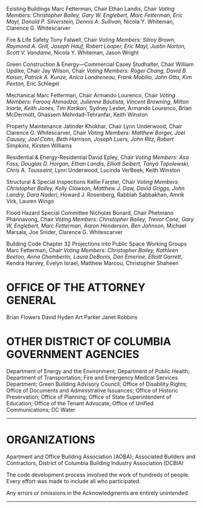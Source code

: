Existing Buildings
Marc Fetterman, Chair
Ethan Landis, Chair
_Voting Members: Christopher Bailey, Gary W. Englebert, Marc Fetterman, Eric Mayl, Donald P. Silverstein, Dennis A. Sullivan,_
Nicola Y. Whiteman, Clarence G. Whitescarver

Fire & Life Safety
Tony Falwell, Chair
_Voting Members: Silroy Brown, Raymond A. Grill, Joseph Hauf, Robert Looper, Eric Mayl, Justin Norton, Scott V. Vandame,_
Nicola Y. Whiteman, Jason Wright

Green Construction & Energy—Commercial
Casey Studhalter, Chair
William Updike, Chair
Jay Wilson, Chair
_Voting Members: Roger Chang, David B. Kaiser, Patrick A. Kunze, Anica Landreneau, Frank Mobilio, John Otto, Kim Pexton,_
Eric Schlegel

Mechanical
Marc Fetterman, Chair
Armando Lourenco, Chair
_Voting Members: Farooq Ahmadzai, Julienne Bautista, Vincent Browning, Milton Iriarte, Keith Jones, Tim Karikari,_
Sydney Lester, Armando Lourenco, Brian McDermott, Ghassem Mehrdad-Tehranfar, Keith Winston

Property Maintenance
Jatinder Khokhar, Chair
Lynn Underwood, Chair
Clarence G. Whitescarver, Chair
_Voting Members: Matthew Borger, Joel Causey, Joel Cohn, Beth Harrison, Joseph Luers, John Ritz, Robert Simpkins,_
Kirsten Williams

Residential & Energy-Residential
David Epley, Chair
_Voting Members: Asa Foss, Douglas D. Horgan, Ethan Landis, Elliott Seibert, Tanya Topolewski, Chris A. Toussaint,_
Lynn Underwood, Lucinda VerBeek, Keith Winston

Structural & Special Inspections
Kellie Farster, Chair
_Voting Members: Christopher Bailey, Kelly Clawson, Matthew J. Daw, David Griggs, John Landry, Dara Naderi,_
Howard J. Rosenberg, Rabbiah Sabbakhan, Amrik Virk, Lauren Wingo

Flood Hazard Special Committee
Nicholas Bonard, Chair
Phetmano Phannavong, Chair
_Voting Members: Christopher Bailey, Trevor Cone, Gary W. Englebert, Marc Fetterman, Aaron Henderson, Ben Johnson,_
Michael Marsala, Joe Snider, Clarence G. Whitescarver

Building Code Chapter 32 Projections into Public Space Working Groups
Marc Fetterman, Chair
_Voting Members: Christopher Bailey, Kathleen Beeton, Anna Chamberlin, Laura DeBonis, Dan Emerine, Elliott Garrett,_
Kendra Harvey, Evelyn Israel, Matthew Marcou, Christopher Shaheen

# OFFICE OF THE ATTORNEY GENERAL
Brian Flowers
David Hyden
Art Parker
Janet Robbins

# OTHER DISTRICT OF COLUMBIA GOVERNMENT AGENCIES
Department of Energy and the Environment; Department of Public Health; Department of Transportation; Fire and Emergency
Medical Services Department; Green Building Advisory Council; Office of Disability Rights; Office of Documents and Administrative Issuances; Office of Historic Preservation; Office of Planning; Office of State Superintendent of Education; Office of the
Tenant Advocate; Office of Unified Communications; DC Water


-----



# ORGANIZATIONS
Apartment and Office Building Association (AOBA); Associated Builders and Contractors, District of Columbia Building Industry
Association (DCBIA)

The code development process involved the work of hundreds of people. Every effort was made to include all who participated.

Any errors or omissions in the Acknowledgments are entirely unintended.


-----



